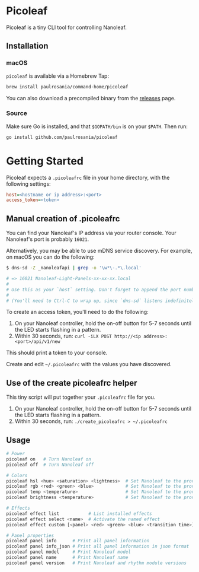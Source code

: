 # Picoleaf

Picoleaf is a tiny CLI tool for controlling Nanoleaf.

## Installation

### macOS

`picoleaf` is available via a Homebrew Tap:

```bash
brew install paulrosania/command-home/picoleaf
```

You can also download a precompiled binary from the
[releases](https://github.com/paulrosania/picoleaf/releases) page.

### Source

Make sure Go is installed, and that `$GOPATH/bin` is on your `$PATH`. Then run:

```bash
go install github.com/paulrosania/picoleaf
```

# Getting Started

Picoleaf expects a `.picoleafrc` file in your home directory, with the
following settings:

```ini
host=<hostname or ip address>:<port>
access_token=<token>
```

## Manual creation of .picoleafrc

You can find your Nanoleaf's IP address via your router console. Your Nanoleaf's
port is probably `16021`.

Alternatively, you may be able to use mDNS service discovery. For example, on
macOS you can do the following:

```bash
$ dns-sd -Z _nanoleafapi | grep -o '\w*\-.*\.local'

# => 16021 Nanoleaf-Light-Panels-xx-xx-xx.local
#
# Use this as your `host` setting. Don't forget to append the port number.
#
# (You'll need to Ctrl-C to wrap up, since `dns-sd` listens indefinitely.)
```

To create an access token, you'll need to do the following:

1. On your Nanoleaf controller, hold the on-off button for 5-7 seconds until the
   LED starts flashing in a pattern.
2. Within 30 seconds, run: `curl -iLX POST http://<ip address>:<port>/api/v1/new`

This should print a token to your console.

Create and edit `~/.picoleafrc` with the values you have discovered.

## Use of the create picoleafrc helper 
This tiny script will put together your `.picoleafrc` file for you.

1. On your Nanoleaf controller, hold the on-off button for 5-7 seconds until the
   LED starts flashing in a pattern.
2. Within 30 seconds, run: `./create_picoleafrc > ~/.picoleafrc`

## Usage

```bash
# Power
picoleaf on   # Turn Nanoleaf on
picoleaf off  # Turn Nanoleaf off

# Colors
picoleaf hsl <hue> <saturation> <lightness>  # Set Nanoleaf to the provided HSL
picoleaf rgb <red> <green> <blue>            # Set Nanoleaf to the provided RGB
picoleaf temp <temperature>                  # Set Nanoleaf to the provided color temperature
picoleaf brightness <temperature>            # Set Nanoleaf to the provided brightness

# Effects
picoleaf effect list           # List installed effects
picoleaf effect select <name>  # Activate the named effect
picoleaf effect custom [<panel> <red> <green> <blue> <transition time>] ...

# Panel properties
picoleaf panel info      # Print all panel information
picoleaf panel info_json # Print all panel information in json format
picoleaf panel model     # Print Nanoleaf model
picoleaf panel name      # Print Nanoleaf name
picoleaf panel version   # Print Nanoleaf and rhythm module versions
```
